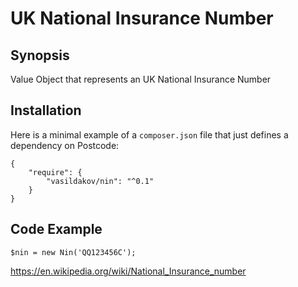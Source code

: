 # UK National Insurance Number

## Synopsis
Value Object that represents an UK National Insurance Number

## Installation

Here is a minimal example of a `composer.json` file that just defines a dependency on Postcode:

    {
        "require": {
            "vasildakov/nin": "^0.1"
        }
    }

## Code Example

```
$nin = new Nin('QQ123456C');
```


https://en.wikipedia.org/wiki/National_Insurance_number